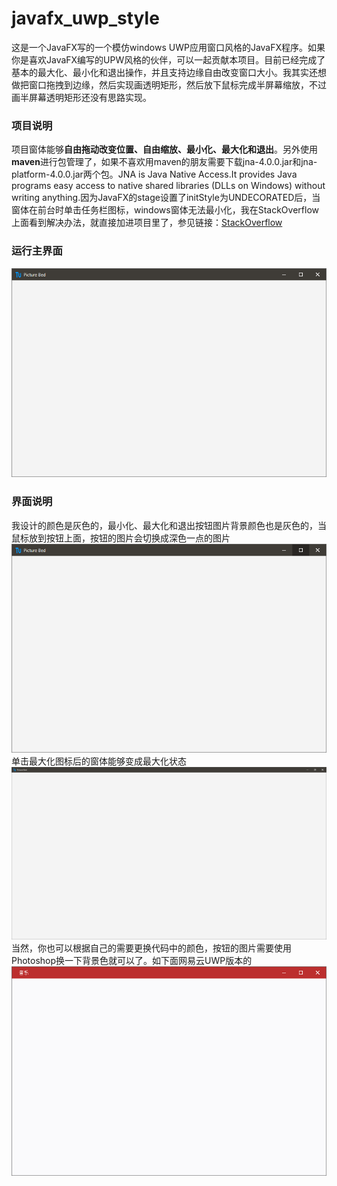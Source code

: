 # javafx_uwp_style
  这是一个JavaFX写的一个模仿windows UWP应用窗口风格的JavaFX程序。如果你是喜欢JavaFX编写的UPW风格的伙伴，可以一起贡献本项目。目前已经完成了基本的最大化、最小化和退出操作，并且支持边缘自由改变窗口大小。我其实还想做把窗口拖拽到边缘，然后实现画透明矩形，然后放下鼠标完成半屏幕缩放，不过画半屏幕透明矩形还没有思路实现。

### 项目说明
项目窗体能够**自由拖动改变位置、自由缩放、最小化、最大化和退出**。另外使用**maven**进行包管理了，如果不喜欢用maven的朋友需要下载jna-4.0.0.jar和jna-platform-4.0.0.jar两个包。JNA is Java Native Access.It provides Java programs easy access to native shared libraries (DLLs on Windows) without writing anything.因为JavaFX的stage设置了initStyle为UNDECORATED后，当窗体在前台时单击任务栏图标，windows窗体无法最小化，我在StackOverflow上面看到解决办法，就直接加进项目里了，参见链接：[StackOverflow](https://stackoverflow.com/questions/26972683/javafx-minimizing-undecorated-stage)
### 运行主界面
![主界面](https://github.com/quanbisen/JavaFX_UWP_Style/blob/master/WikiImage/First.png)
### 界面说明
我设计的颜色是灰色的，最小化、最大化和退出按钮图片背景颜色也是灰色的，当鼠标放到按钮上面，按钮的图片会切换成深色一点的图片
![放到按钮上面切换图片变色](https://github.com/quanbisen/JavaFX_UWP_Style/blob/master/WikiImage/Second.png)
单击最大化图标后的窗体能够变成最大化状态
![最大化的图片](https://github.com/quanbisen/JavaFX_UWP_Style/blob/master/WikiImage/Fourth.png)
当然，你也可以根据自己的需要更换代码中的颜色，按钮的图片需要使用Photoshop换一下背景色就可以了。如下面网易云UWP版本的
![网易云样式风格](https://github.com/quanbisen/JavaFX_UWP_Style/blob/master/WikiImage/Third.png)


